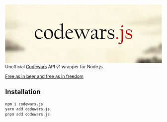![codewars.js](./media/codewars.js.png)
Unofficial [Codewars](https://www.codewars.com) API v1 wrapper for Node.js.

[Free as in beer and free as in freedom](https://github.com/Upsidedly/codewars.js/blob/master/LICENSE.md)

## Installation
```bash
npm i codewars.js
yarn add codewars.js
pnpm add codewars.js
```